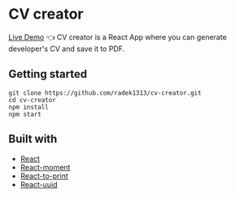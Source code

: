 # CV creator

[Live Demo](https://radek1313.github.io/cv-creator/) :point_left:
CV creator is a React App where you can generate developer's CV and save it to PDF.

## Getting started

```
git clone https://github.com/radek1313/cv-creator.git
cd cv-creator
npm install
npm start
```

## Built with

- [React](https://reactjs.org/)
- [React-moment](https://www.npmjs.com/package/react-moment)
- [React-to-print](https://www.npmjs.com/package/react-to-print)
- [React-uuid](https://www.npmjs.com/package/react-uuid)
